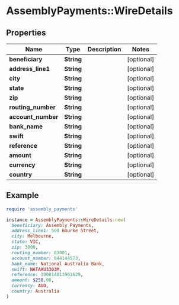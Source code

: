 # AssemblyPayments::WireDetails

## Properties

| Name | Type | Description | Notes |
| ---- | ---- | ----------- | ----- |
| **beneficiary** | **String** |  | [optional] |
| **address_line1** | **String** |  | [optional] |
| **city** | **String** |  | [optional] |
| **state** | **String** |  | [optional] |
| **zip** | **String** |  | [optional] |
| **routing_number** | **String** |  | [optional] |
| **account_number** | **String** |  | [optional] |
| **bank_name** | **String** |  | [optional] |
| **swift** | **String** |  | [optional] |
| **reference** | **String** |  | [optional] |
| **amount** | **String** |  | [optional] |
| **currency** | **String** |  | [optional] |
| **country** | **String** |  | [optional] |

## Example

```ruby
require 'assembly_payments'

instance = AssemblyPayments::WireDetails.new(
  beneficiary: Assembly Payments,
  address_line1: 500 Bourke Street,
  city: Melbourne,
  state: VIC,
  zip: 3000,
  routing_number: 83001,
  account_number: 844144573,
  bank_name: National Australia Bank,
  swift: NATAAU3303M,
  reference: 100014013961629,
  amount: $250.00,
  currency: AUD,
  country: Australia
)
```

